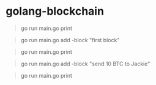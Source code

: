 # golang-blockchain

> go run main.go print


> go run main.go add -block "first block"


> go run main.go print


> go run main.go add -block "send 10 BTC to Jackie"


> go run main.go print
